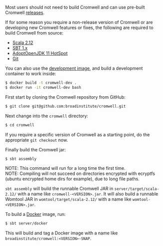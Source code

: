Most users should not need to build Cromwell and can use pre-built Cromwell [releases](Getting).

If for some reason you require a non-release version of Cromwell or are developing new Cromwell
features or fixes, the following are required to build Cromwell from source:

* [Scala 2.12](http://www.scala-lang.org/)
* [SBT 1.x](https://www.scala-sbt.org/)
* [AdoptOpenJDK 11 HotSpot](https://adoptopenjdk.net/)
* [Git](https://git-scm.com/)

You can also use the [development image](https://github.com/broadinstitute/cromwell/tree/develop/scripts/docker-develop), and build a development container to work inside:

```bash
$ docker build -t cromwell-dev .
$ docker run -it cromwell-dev bash
```

First start by cloning the Cromwell repository from GitHub:

```bash
$ git clone git@github.com:broadinstitute/cromwell.git
```

Next change into the `cromwell` directory:

```bash
$ cd cromwell
```

If you require a specific version of Cromwell as a starting point, do the appropriate `git checkout` now. 

Finally build the Cromwell jar:

```bash
$ sbt assembly
```

NOTE: This command will run for a long time the first time.  
NOTE: Compiling will not succeed on directories encrypted with ecryptfs (ubuntu encrypted home dirs for example), due to long file paths.

`sbt assembly` will build the runnable Cromwell JAR in `server/target/scala-2.12/` with a name like `cromwell-<VERSION>.jar`. It will also build a runnable Womtool JAR in `womtool/target/scala-2.12/` with a name like `womtool-<VERSION>.jar`.

To build a [Docker](https://www.docker.com/) image, run:

```bash
$ sbt server/docker
```

This will build and tag a Docker image with a name like `broadinstitute/cromwell:<VERSION>-SNAP`.
